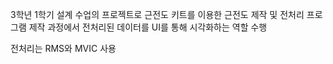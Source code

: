 3학년 1학기 설계 수업의 프로젝트로 근전도 키트를 이용한 근전도 제작 및 전처리 프로그램 제작 과정에서 전처리된 데이터를 UI를 통해 시각화하는 역할 수행

전처리는 RMS와 MVIC 사용
